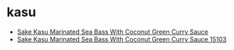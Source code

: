 # kasu

 * [Sake Kasu Marinated Sea Bass With Coconut Green Curry Sauce](../../index/s/sake-kasu-marinated-sea-bass-with-coconut-green-curry-sauce-15103.json)
 * [Sake Kasu Marinated Sea Bass With Coconut Green Curry Sauce 15103](../../index/s/sake-kasu-marinated-sea-bass-with-coconut-green-curry-sauce-15103.json)
